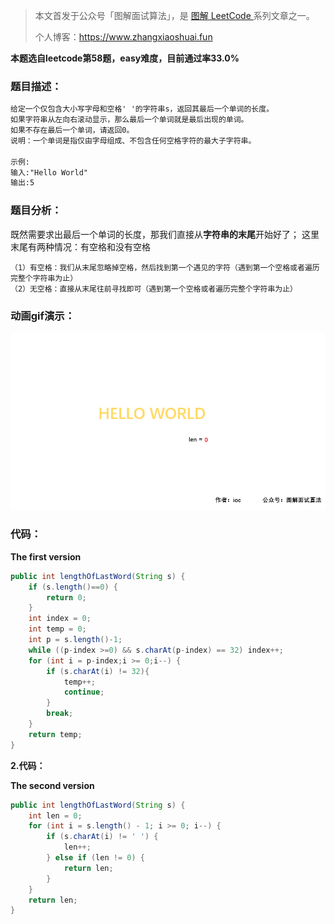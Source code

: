 > 本文首发于公众号「图解面试算法」，是 [图解 LeetCode ](<https://github.com/MisterBooo/LeetCodeAnimation>) 系列文章之一。
>
> 个人博客：https://www.zhangxiaoshuai.fun

**本题选自leetcode第58题，easy难度，目前通过率33.0%**

### 题目描述：
```txt
给定一个仅包含大小写字母和空格' '的字符串s，返回其最后一个单词的长度。
如果字符串从左向右滚动显示，那么最后一个单词就是最后出现的单词。
如果不存在最后一个单词，请返回0。
说明：一个单词是指仅由字母组成、不包含任何空格字符的最大子字符串。

示例:
输入:"Hello World"
输出:5
```

### 题目分析：

既然需要求出最后一个单词的长度，那我们直接从**字符串的末尾**开始好了；
这里末尾有两种情况：有空格和没有空格

```
（1）有空格：我们从末尾忽略掉空格，然后找到第一个遇见的字符（遇到第一个空格或者遍历完整个字符串为止）
（2）无空格：直接从末尾往前寻找即可（遇到第一个空格或者遍历完整个字符串为止）
```

### 动画gif演示：

![](../Animation/0058.gif)

### 代码：

**The first version**

```java
public int lengthOfLastWord(String s) {
    if (s.length()==0) {
        return 0;
    }
    int index = 0;
    int temp = 0;
    int p = s.length()-1;
    while ((p-index >=0) && s.charAt(p-index) == 32) index++;
    for (int i = p-index;i >= 0;i--) {
        if (s.charAt(i) != 32){
            temp++;
            continue;
        }
        break;   
    }
    return temp;
}
```

**2.代码：**

**The second version**

```java
public int lengthOfLastWord(String s) {
    int len = 0;
    for (int i = s.length() - 1; i >= 0; i--) {
        if (s.charAt(i) != ' ') {
            len++;
        } else if (len != 0) {
            return len;
        }
    }
    return len;
}
```

